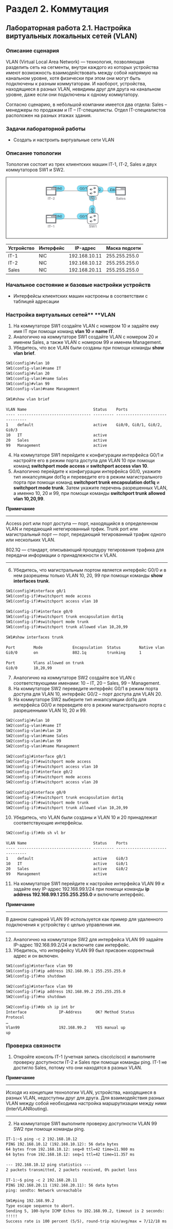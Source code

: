 # Раздел 2. Коммутация

## Лабораторная работа 2.1. Настройка виртуальных локальных сетей (VLAN)

### Описание сценария

VLAN (Virtual Local Area Network) — технология, позволяющая разделить сеть на сегменты, внутри каждого из которых устройства имеют возможность взаимодействовать между собой напрямую на канальном уровне, хотя физически при этом они могут быть подключены к разным коммутаторам. И наоборот, устройства, находящиеся в разных VLAN, невидимы друг для друга на канальном уровне, даже если они подключены к одному коммутатору.

Согласно сценарию, в небольшой компании имеется два отдела: Sales – менеджеры по продажам и IT – IT-специалисты. Отдел IT-специалистов расположен на разных этажах здания.

### Задачи лабораторной работы

- Создать и настроить виртуальные сети VLAN

### Описание топологии

Топология состоит из трех клиентских машин IT-1, IT-2, Sales и двух коммутаторов SW1 и SW2.

![](/assets/pics/2.1.1.png "Рис. 2.1.1. Топология")

| Устройство | Интерфейс | IP-адрес | Маска подсети |
| --- | --- | --- | --- |
| IT-1 | NIC | 192.168.10.11 | 255.255.255.0 |
| IT-2 | NIC | 192.168.10.12 | 255.255.255.0 |
| Sales | NIC | 192.168.20.11 | 255.255.255.0 |

### Начальное состояние и базовые настройки устройств

- Интерфейсы клиентских машин настроены в соответствии с таблицей адресации

### Настройка виртуальных сетей**  **VLAN

1. На коммутаторе SW1 создайте VLAN с номером 10 и задайте ему имя IT при помощи команд **vlan 10** и **name IT**.
2. Аналогично на коммутаторе SW1 создайте VLAN с номером 20 и именем Sales, а также VLAN с номером 99 и именем Management.
3. Убедитесь, что все VLAN были созданы при помощи команды **show vlan brief**.

```
SW1(config)#vlan 10
SW1(config-vlan)#name IT
SW1(config)#vlan 20
SW1(config-vlan)#name Sales
SW1(config)#vlan 99
SW1(config-vlan)#name Management

SW1#show vlan brief

VLAN Name                             Status    Ports
---- -------------------------------- --------- -------------------------------
1    default                          active    Gi0/0, Gi0/1, Gi0/2, Gi0/3
10   IT                               active    
20   Sales                            active    
99   Management                       active    
```


4. На коммутаторе SW1 перейдите к конфигурации интерфейса G0/1 и настройте его в режим порта доступа для VLAN 10 при помощи команд **switchport mode access** и **switchport access vlan 10**.
5. Аналогично перейдите к конфигурации интерфейса G0/0, укажите тип инкапсуляции dot1q и переведите его в режим магистрального порта при помощи команд **switchport trunk encapsulation dot1q** и **switchport mode trunk**. Затем укажите перечень разрешенных VLAN, а именно 10, 20 и 99, при помощи команды **switchport trunk allowed vlan 10,20,99**.

**Примечание** 

---

Access port или порт доступа — порт, находящийся в определенном VLAN и передающий нетегированный трфик. Trunk port или магистральный порт — порт, передающий тегированный трафик одного или нескольких VLAN.

802.1Q — стандарт, описывающий процедуру тегирования трафика для передачи информации о принадлежности к VLAN.

---

6. Убедитесь, что магистральным портом является интерфейс G0/0 и в нем разрешены только VLAN 10, 20, 99 при помощи команды **show interfaces trunk**.

```
SW1(config)#interface g0/1
SW1(config-if)#switchport mode access 
SW1(config-if)#switchport access vlan 10

SW1(config-if)#interface g0/0              
SW1(config-if)#switchport trunk encapsulation dot1q 
SW1(config-if)#switchport mode trunk
SW1(config-if)#switchport trunk allowed vlan 10,20,99

SW1#show interfaces trunk 

Port        Mode             Encapsulation  Status        Native vlan
Gi0/0       on               802.1q         trunking      1

Port        Vlans allowed on trunk
Gi0/0       10,20,99
```

7. Аналогично на коммутаторе SW2 создайте все VLAN с соответствующими именами: 10 – IT, 20 – Sales, 99 – Management.
8. На коммутаторе SW2 переведите интерфейс G0/1 в режим порта доступа для VLAN 10, интерфейс G0/2 – порт доступа для VLAN 20.
9. На коммутаторе SW2 выберите тип инкапсуляции dot1q для интерфейса G0/0 и переведите его в режим магистрального порта с разрешенными VLAN 10, 20 и 99.

```
SW2(config)#vlan 10
SW2(config-vlan)#name IT
SW2(config-vlan)#vlan 20
SW2(config-vlan)#name Sales
SW2(config-vlan)#vlan 99
SW2(config-vlan)#name Management

SW2(config)#interface g0/1
SW2(config-if)#switchport mode access 
SW2(config-if)#switchport access vlan 10
SW2(config-if)#interface g0/2           
SW2(config-if)#switchport mode access   
SW2(config-if)#switchport access vlan 20

SW2(config)#interface g0/0
SW2(config-if)#switchport trunk encapsulation dot1q 
SW2(config-if)#switchport mode trunk 
SW2(config-if)#switchport trunk allowed vlan 10,20,99
```

10. Убедитесь, что VLAN были созданы и VLAN 10 и 20 принадлежат соответствующие интерфейсы.

```
SW2(config-if)#do sh vl br  

VLAN Name                             Status    Ports
---- -------------------------------- --------- -------------------------------
1    default                          active    Gi0/3
10   IT                               active    Gi0/1
20   Sales                            active    Gi0/2
99   Management                       active    
```

11. На коммутаторе SW1 перейдите к настройке интерфейса VLAN 99 и задайте ему IP-адрес 192.168.99.1/24 при помощи команды **ip address  192.168.99.1 255.255.255.0** и включите интерфейс.

**Примечание** 

---

В данном сценарий VLAN 99 используется как пример для удаленного подключения к устройству с целью управления им. 

---

12. Аналогично на коммутаторе SW2 для интерфейса VLAN 99 задайте IP-адрес 192.168.99.2/24 и включите сам интерфейс.
13. Убедитесь, что интерфейсу VLAN 99 был присвоен корректный адрес и он включен.

```
SW1(config)#interface vlan 99
SW1(config-if)#ip address 192.168.99.1 255.255.255.0
SW1(config-if)#no shutdown

SW2(config)#interface vlan 99
SW2(config-if)#ip address 192.168.99.2 255.255.255.0
SW2(config-if)#no shutdown

SW2(config-if)#do sh ip int br
Interface              IP-Address      OK? Method Status                Protocol
…
Vlan99                 192.168.99.2    YES manual up                    up  
```

### Проверка связности

1. Откройте консоль IT-1 (учетная запись cisco\cisco) и выполните проверку доступности IT-2 и Sales при помощи команды ping. IT-1 не достигло Sales, потому что они находятся в разных VLAN.

**Примечание** 

---

Исходя из концепции технологии VLAN, устройства, находящиеся в разных VLAN, недоступны друг для друга. Для взаимодействия разных VLAN между собой необходима настройка маршрутизации между ними (InterVLANRouting).

---

2. На коммутаторе SW1 выполните проверку доступности VLAN 99 SW2 при помощи команды ping.

```
IT-1:~$ ping -c 2 192.168.10.12
PING 192.168.10.12 (192.168.10.12): 56 data bytes
64 bytes from 192.168.10.12: seq=0 ttl=42 time=11.980 ms
64 bytes from 192.168.10.12: seq=1 ttl=42 time=11.357 ms

--- 192.168.10.12 ping statistics ---
2 packets transmitted, 2 packets received, 0% packet loss

IT-1:~$ ping -c 2 192.168.20.11
PING 192.168.20.11 (192.168.20.11): 56 data bytes
ping: sendto: Network unreachable

SW1#ping 192.168.99.2
Type escape sequence to abort.
Sending 5, 100-byte ICMP Echos to 192.168.99.2, timeout is 2 seconds:
!!!!!
Success rate is 100 percent (5/5), round-trip min/avg/max = 7/12/18 ms
```

